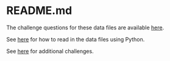 # README.md

The challenge questions for these data files are available [here](https://docs.google.com/document/d/15UjSg_eDwC5pJ3kaL9OP5QhEZ8CNIVsV9_cg8XMwzQw/edit?usp=sharing). 

See [here](https://github.com/pbeens/CS-Challenge-Data-Files/blob/master/Python%20Stub.py) for how to read in the data files using Python. 

See [here](https://sites.google.com/view/programmingchallenges/home) for additional challenges.